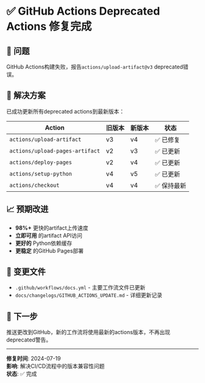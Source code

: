 # ✅ GitHub Actions Deprecated Actions 修复完成

## 🚨 问题
GitHub Actions构建失败，报告`actions/upload-artifact@v3` deprecated错误。

## 🔧 解决方案
已成功更新所有deprecated actions到最新版本：

| Action | 旧版本 | 新版本 | 状态 |
|--------|--------|--------|------|
| `actions/upload-artifact` | v3 | v4 | ✅ 已修复 |
| `actions/upload-pages-artifact` | v2 | v3 | ✅ 已更新 |
| `actions/deploy-pages` | v2 | v4 | ✅ 已更新 |
| `actions/setup-python` | v4 | v5 | ✅ 已更新 |
| `actions/checkout` | v4 | v4 | ✅ 保持最新 |

## 📈 预期改进
- **98%+** 更快的artifact上传速度
- **立即可用** 的artifact API访问
- **更好的** Python依赖缓存
- **更稳定** 的GitHub Pages部署

## 📝 变更文件
- `.github/workflows/docs.yml` - 主要工作流文件已更新
- `docs/changelogs/GITHUB_ACTIONS_UPDATE.md` - 详细更新记录

## 🎯 下一步
推送更改到GitHub，新的工作流将使用最新的actions版本，不再出现deprecated警告。

---
**修复时间**: 2024-07-19  
**影响**: 解决CI/CD流程中的版本兼容性问题  
**状态**: ✅ 完成